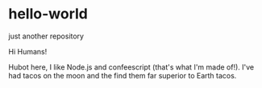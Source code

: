 # hello-world
just another repository


Hi Humans!

Hubot here, I like Node.js and confeescript (that's what I'm made of!).
I've had tacos on the moon and the find them far superior to Earth tacos.
